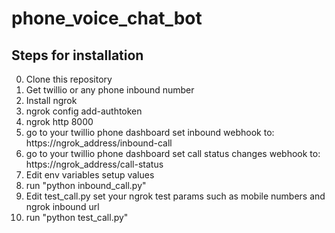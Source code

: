 # phone_voice_chat_bot

## Steps for installation
0. Clone this repository
1. Get twillio or any phone inbound number
2. Install ngrok 
3. ngrok config add-authtoken <YourAuthToken>
4. ngrok http 8000
4. go to your twillio phone dashboard set inbound webhook to: https://ngrok_address/inbound-call
5. go to your twillio phone dashboard set call status changes webhook to: https://ngrok_address/call-status
6. Edit env variables setup values
7. run "python inbound_call.py"
8. Edit test_call.py set your ngrok test params such as mobile numbers and ngrok inbound url
9. run "python test_call.py"

